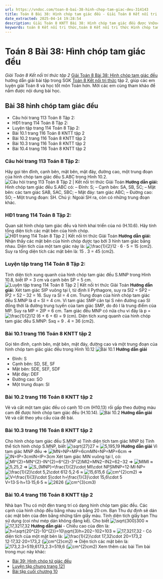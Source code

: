 ```yaml
---
url: https://vndoc.com/toan-8-bai-38-hinh-chop-tam-giac-deu-314143
title: Toán 8 Bài 38: Hình chóp tam giác đều - Giải Toán 8 Kết nối tri thức tập 2 - VnDoc.com
date_extracted: 2025-04-14 19:28:54
description: Giải Toán 8 KNTT Bài 38: Hình chóp tam giác đều được VnDoc biên soạn lời giải nhằm giúp các em nắm được nội dung được học trong bài, luyện giải Toán 8 hiệu quả.
keywords: toán 8 Kết nối tri thức,toán 8 Kết nối tri thức Hình chóp tam giác đều,toán lớp 8 Kết nối tri thức,giải toán 8 Kết nối tri thức,toán 8 bài 38 Hình chóp tam giác đều,giải toán 8 ctst,giải toán 8 Hình chóp tam giác đều,giải toán 8 kntt,toán 8 kntt,giải toán 8 kntt bài 38,giải toán 8 kết nối tri thức bài 38,toán 8 bài 38,bài 38 hình chóp tam giác đều
---
```


# Toán 8 Bài 38: Hình chóp tam giác đều
 _Giải Toán 8 Kết nối tri thức tập 2_
[Giải Toán 8 Bài 38: Hình chóp tam giác đều](<https://vndoc.com/toan-8-bai-38-hinh-chop-tam-giac-deu-314143>) hướng dẫn giải bài tập trong SGK [Toán 8 Kết nối tri thức](<https://vndoc.com/toan-8-ket-noi-tri-thuc>) tập 2, giúp các em luyện giải Toán 8 và học tốt môn Toán hơn. Mời các em cùng tham khảo để nắm được nội dung bài học.
## Bài 38 hình chóp tam giác đều
  * Câu hỏi trang 113 Toán 8 Tập 2: 
  * HĐ1 trang 114 Toán 8 Tập 2: 
  * Luyện tập trang 114 Toán 8 Tập 2: 
  * Bài 10.1 trang 116 Toán 8 KNTT tập 2
  * Bài 10.2 trang 116 Toán 8 KNTT tập 2
  * Bài 10.3 trang 116 Toán 8 KNTT tập 2
  * Bài 10.4 trang 116 Toán 8 KNTT tập 2

### **Câu hỏi trang 113 Toán 8 Tập 2:**
Hãy gọi tên đỉnh, cạnh bên, mặt bên, mặt đáy, đường cao, một trung đoạn của hình chóp tam giác đều S.ABC trong Hình 10.2.
![Câu hỏi trang 113 Toán 8 Tập 2 | Kết nối tri thức Giải Toán](https://i.vdoc.vn/data/image/2025/03/27/cau-hoi-trang-113-toan-8-tap-2.png)
**Hướng dẫn giải:**
Hình chóp tam giác đều S.ABC có:
– Đỉnh: S;
– Cạnh bên: SA, SB, SC;
– Mặt bên: các tam giác SAB, SAC, SBC;
– Mặt đáy: tam giác ABC;
– Đường cao: SO;
– Một trung đoạn: SH.
Chú ý: Ngoài SH ra, còn có những trung đoạn khác.
### **HĐ1 trang 114 Toán 8 Tập 2:**
Quan sát hình chóp tam giác đều và hình khai triển của nó \(H.10.6\). Hãy tính tổng diện tích các mặt bên của hình chóp.
![HĐ1 trang 114 Toán 8 Tập 2 | Kết nối tri thức Giải Toán](https://i.vdoc.vn/data/image/2025/03/27/hd1-trang-114-toan-8-tap-2.png)
**Hướng dẫn giải:**
Nhận thấy các mặt bên của hình chóp được tạo bởi 3 hình tam giác bằng nhau.
Diện tích của một tam giác này là: ![\\frac{1}{2}](https://i.vdoc.vn/data/image/blank.png)12 ⋅ 6 ⋅ 5 = 15 \(cm2\).
Suy ra tổng diện tích các mặt bên là: 15 . 3 = 45 \(cm2\).
### **Luyện tập trang 114 Toán 8 Tập 2:**
Tính diện tích xung quanh của hình chóp tam giác đều S.MNP trong Hình 10.8, biết IP = 3 cm và cạnh bên SP = 5 cm.
![Luyện tập trang 114 Toán 8 Tập 2 | Kết nối tri thức Giải Toán](https://i.vdoc.vn/data/image/2025/03/27/luyen-tap-trang-114-toan-8-tap-2.png)
**Hướng dẫn giải:**
Xét tam giác SIP vuông tại I, từ định lí Pythagore, suy ra
SI2 = SP2 – IP2 = 52 – 32 = 16.
Suy ra SI = 4 cm.
Trung đoạn của hình chóp tam giác đều S.MNP là d = SI = 4 cm.
Vì tam giác SMP cân tại S nên đường cao SI đồng thời là đường trung tuyến của tam giác SMP, do đó I là trung điểm của MP. Suy ra MP = 2IP = 6 cm.
Tam giác đều MNP có nửa chu vi đáy là p = ![\\frac{1}{2}](https://i.vdoc.vn/data/image/blank.png)12 \(6 + 6 + 6\) = 9 \(cm\).
Diện tích xung quanh của hình chóp tam giác đều S.MNP: Sxq = 9 . 4 = 36 \(cm2\).
### Bài 10.1 trang 116 Toán 8 KNTT tập 2
Gọi tên đỉnh, cạnh bên, mặt bên, mặt đáy, đường cao và một trung đoạn của hình chóp tam giác giác đều trong Hình 10.12
![Bài 10.1](https://i.vdoc.vn/data/image/2024/01/15/Toan-8-bai-38-1.jpg)
**Hướng dẫn giải**
  * Đỉnh: S
  * Cạnh bên: SD, SE, SF
  * Mặt bên: SDE, SEF, SDF
  * Mặt đáy: DEF
  * Đường cao: SO
  * Một trung đoạn: SI

### Bài 10.2 trang 116 Toán 8 KNTT tập 2
Vẽ và cắt một tam giác đều có cạnh 10 cm \(H10.13\) rồi gấp theo đường màu cam để được hình chóp tam giác đều \(H.10.14\).
![Bài 10.2](https://i.vdoc.vn/data/image/2024/01/15/Toan-8-bai-38-2.jpg)
**Hướng dẫn giải**
Vẽ và cắt theo yêu cầu của đề bài.
### Bài 10.3 trang 116 Toán 8 KNTT tập 2
Cho hình chóp tam giác đều S.MNP
a\) Tính diện tích tam giác MNP
b\) Tính thể tích hình chóp S.MNP, biết ![\\sqrt{27}](https://i.vdoc.vn/data/image/blank.png)27 ≈ ![5,19](https://i.vdoc.vn/data/image/blank.png)5,19
**Hướng dẫn giải**
Vì tam giác MNP đều
=> ![MN=NP=MP=6cm](https://i.vdoc.vn/data/image/blank.png)MN=NP=MP=6cm
=> ![IN=IP=3cm](https://i.vdoc.vn/data/image/blank.png)IN=IP=3cm
Xét tam giác MIN vuông tại I, có:
![MI^{2}=MN^{2}-IN^{2}=6^{2}-3^{2}](https://i.vdoc.vn/data/image/blank.png)MI2=MN2−IN2=62−32
=> ![MI](https://i.vdoc.vn/data/image/blank.png)MI ≈ ![5,2](https://i.vdoc.vn/data/image/blank.png)5,2
=> ![S_{MNP}=\\frac{1}{2}\\cdot MI\\cdot NP](https://i.vdoc.vn/data/image/blank.png)SMNP=12⋅MI⋅NP=![\\frac{1}{2}\\cdot 5,2\\cdot 6](https://i.vdoc.vn/data/image/blank.png)12⋅5,2⋅6 ≈ ![15,6](https://i.vdoc.vn/data/image/blank.png)15,6 \(![cm^{2}](https://i.vdoc.vn/data/image/blank.png)cm2\)
=> ![V=\\frac{1}{3}\\cdot S\\cdot h=\\frac{1}{3}\\cdot 15,6\\cdot 5](https://i.vdoc.vn/data/image/blank.png)V=13⋅S⋅h=13⋅15,6⋅5 ≈ ![26](https://i.vdoc.vn/data/image/blank.png)26 \(![cm^{3}](https://i.vdoc.vn/data/image/blank.png)cm3\)
### Bài 10.4 trang 116 Toán 8 KNTT tập 2
Nhà bạn Thu có một đèn trang trí có dạng hình chóp tam giác đều. Các cạnh của hình chóp đều bằng nhau và bằng 20 cm. Bạn Thu dự định sẽ dán các mặt bên của đèn bằng những tấm giấy màu. Tính diện tích giấy bạn Thu sử dụng \(coi như mép dán không đáng kể\). Cho biết ![\\sqrt{300}](https://i.vdoc.vn/data/image/blank.png)300 ≈ ![17,32](https://i.vdoc.vn/data/image/blank.png)17,32
**Hướng dẫn giải**
\- Chiều cao của đèn là: ![h=\\sqrt{20^{2}-10^{2}}=10\\sqrt{3}](https://i.vdoc.vn/data/image/blank.png)h=202−102=103 ≈ ![17,32](https://i.vdoc.vn/data/image/blank.png)17,32
\- Có diện tích của một mặt bên là: ![\\frac{1}{2}\\cdot 17,32\\cdot 20=173,2](https://i.vdoc.vn/data/image/blank.png)12⋅17,32⋅20=173,2 \(![cm^{2}](https://i.vdoc.vn/data/image/blank.png)cm2\)
=> Diện tích các mặt bên là: ![173,2.3=519,6](https://i.vdoc.vn/data/image/blank.png)173,2.3=519,6 \(![cm^{2}](https://i.vdoc.vn/data/image/blank.png)cm2\)
Xem thêm các bài Tìm bài trong mục này khác:
  * [Bài 39: Hình chóp tứ giác đều](</toan-8-bai-39-hinh-chop-tu-giac-deu-314144>)
  * [Luyện tập chung trang 121](</toan-8-luyen-tap-chung-trang-121-314146>)
  * [Bài tập cuối chương 10](</toan-8-bai-tap-cuoi-chuong-10-314151>)

